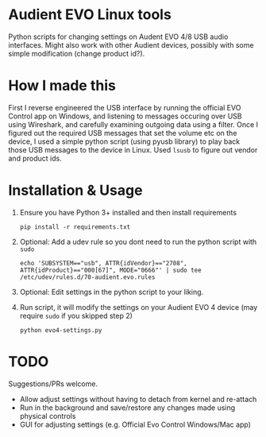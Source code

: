 # Audient EVO Linux tools
Python scripts for changing settings on Audent EVO 4/8 USB audio interfaces.
Might also work with other Audient devices, possibly with some simple modification (change product id?).

# How I made this
First I reverse engineered the USB interface by running the official EVO Control app on Windows, and listening to messages occuring over USB using Wireshark, and carefully examining outgoing data using a filter. Once I figured out the required USB messages that set the volume etc on the device, I used a simple python script (using pyusb library) to play back those USB messages to the device in Linux.  Used `lsusb` to figure out vendor and product ids.


# Installation & Usage
1. Ensure you have Python 3+ installed and then install requirements

    ```pip install -r requirements.txt```

2. Optional: Add a udev rule so you dont need to run the python script with `sudo`
    
    ```echo 'SUBSYSTEM=="usb", ATTR{idVendor}=="2708", ATTR{idProduct}=="000[67]", MODE="0666"' | sudo tee /etc/udev/rules.d/70-audient.evo.rules```

3. Optional: Edit settings in the python script to your liking.

4. Run script, it will modify the settings on your Audient EVO 4 device (may require `sudo` if you skipped step 2)

    ```python evo4-settings.py```


# TODO
Suggestions/PRs welcome.
* Allow adjust settings without having to detach from kernel and re-attach
* Run in the background and save/restore any changes made using physical controls
* GUI for adjusting settings (e.g. Official Evo Control Windows/Mac app)
